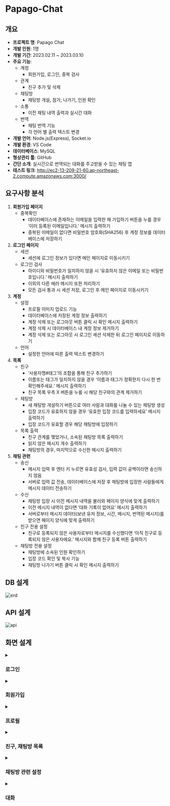 # Papago-Chat


## 개요

- **프로젝트 명**: Papago Chat
- **개발 인원**: 1명
- **개발 기간**: 2023.02.11 ~ 2023.03.10
- **주요 기능**:
    - 계정
        - 회원가입, 로그인, 중복 검사
    - 관계
        - 친구 추가 및 삭제
    - 채팅방
        - 채팅방 개설, 참가, 나가기, 인원 확인
    - 소통
        - 이전 채팅 내역 출력과 실시간 대화
    - 번역
        - 채팅 번역 기능
        - 각 언어 별 출력 텍스트 변경
- **개발 언어**: Node.js(Express), Socket.io
- **개발 환경**: VS Code
- **데이터베이스**: MySQL
- **형상관리 툴**: GitHub
- **간단 소개**: 실시간으로 번역되는 대화를 주고받을 수 있는 채팅 앱
- **테스트 링크**: http://ec2-13-209-21-60.ap-northeast-2.compute.amazonaws.com:3000/

## 요구사항 분석

1. **회원가입 페이지**
    - 중복확인
        - 데이터베이스에 존재하는 이메일을 입력한 채 가입하기 버튼을 누를 경우 ‘이미 등록된 이메일입니다.’ 메시지 출력하기
        - 중복된 이메일이 없다면 비밀번호 암호화(SHA256) 후 계정 정보를 데이터베이스에 저장하기
2. **로그인 페이지**
    - 세션
        - 세션에 로그인 정보가 있다면 메인 페이지로 이동시키기
    - 로그인 검사
        - 아이디와 비밀번호가 일치하지 않을 시 ‘유효하지 않은 이메일 또는 비밀번호입니다.’ 메시지 출력하기
        - 이외의 다른 에러 메시지 또한 처리하기
        - 모든 검사 통과 시 세션 저장, 로그인 후 메인 페이지로 이동시키기
3. **계정**
    - 설정
        - 프로필 이미지 업로드 기능
        - 데이터베이스에 저장된 계정 정보 출력하기
        - 계정 삭제 또는 로그아웃 버튼 클릭 시 확인 메시지 출력하기
        - 계정 삭제 시 데이터베이스 내 계정 정보 제거하기
        - 계정 삭제 또는 로그아웃 시 로그인 세션 삭제한 뒤 로그인 페이지로 이동하기
    - 언어
        - 설정한 언어에 따른 출력 텍스트 변경하기
4. **목록**
    - 친구
        - ‘사용자명#태그’의 조합을 통해 친구 추가하기
        - 이름또는 태그가 일치하지 않을 경우 ‘이름과 태그가 정확한지 다시 한 번 확인해주세요.’ 메시지 출력하기
        - 친구 목록 우측 X 버튼을 누를 시 해당 친구와의 관계 제거하기
    - 채팅방
        - 새 채팅방 개설하기 버튼으로 여러 사람과 대화를 나눌 수 있는 채팅방 생성
        - 입장 코드가 유효하지 않을 경우 ‘유효한 입장 코드를 입력하세요’ 메시지 출력하기
        - 입장 코드가 유효할 경우 해당 채팅방에 입장하기
    - 목록 출력
        - 친구 관계를 맺었거나, 소속된 채팅방 목록 출력하기
        - 읽지 않은 메시지 개수 출력하기
        - 채팅방의 경우, 마지막으로 수신한 메시지 출력하기
5. **채팅 관련**
    - 송신
        - 메시지 입력 후 엔터 키 누르면 유효성 검사, 입력 값이 공백이라면 송신하지 않음
        - 서버로 입력 값 전송, 데이터베이스에 저장 후 채팅방에 입장한 사람들에게 메시지 데이터 전송하기
    - 수신
        - 채팅방 입장 시 이전 메시지 내역을 불러와 페이지 양식에 맞게 출력하기
        - 이전 메시지 내역이 없다면 ‘대화 기록이 없어요’ 메시지 출력하기
        - 서버로부터 메시지 데이터(보낸 유저 정보, 시간, 메시지, 번역된 메시지)를 받으면 페이지 양식에 맞게 출력하기
    - 친구 전용 설정
        - 친구로 등록되지 않은 사용자로부터 메시지를 수신했다면 ‘아직 친구로 등록되지 않은 사용자에요.’ 메시지와 함께 친구 등록 버튼 출력하기
    - 채팅방 전용 설정
        - 채팅방에 소속된 인원 확인하기
        - 입장 코드 확인 및 복사 기능
        - 채팅방 나가기 버튼 클릭 시 확인 메시지 출력하기


## DB 설계

![erd](https://user-images.githubusercontent.com/97375357/227104504-872de0ac-364c-40f8-9d30-a17a9d62aeb7.png)


## API 설계

![api](https://user-images.githubusercontent.com/97375357/227107760-1676bd66-9650-42d7-9d35-05c20e433055.png)


## 화면 설계

<details>
<summary><h3>로그인</h3></summary>
<hr>
<h4>1. 로그인 페이지(한글)</h4>
<img src="https://user-images.githubusercontent.com/97375357/227117914-262c35f0-b940-426d-84a4-43b7e0521a4f.png" width="500"/>
<hr>
<h4>2. 로그인 페이지(영어)</h4>
<img src="https://user-images.githubusercontent.com/97375357/227117907-3a167115-a3eb-4886-afb9-6bb5b88d5ed9.png" width="500"/>

우측 상단 SelectBox를 통해 지원 언어를 변경할 수 있다.
<hr>
</details>

<details>
<summary><h3>회원가입</h3></summary>
<hr>
<h4>1. 회원가입 페이지(한글)</h4>
<img src="https://user-images.githubusercontent.com/97375357/227120022-6fa06e00-7b31-4e40-a081-185f21823042.png" width="500"/>
<hr>
<h4>2. 회원가입 페이지(일본어)</h4>
<img src="https://user-images.githubusercontent.com/97375357/227120019-1514e1cb-1d1c-4b61-bb7b-f5c1d45b3ac4.png" width="500"/>

로그인 페이지에서 설정한 언어를 쿠키를 통해 가져와 이어서 적용한다.

SelectBox를 통해 동일하게 지원 언어 변경 가능.
<hr>
</details>

<details>
<summary><h3>프로필</h3></summary>
<hr>
<h4>1. 프로필 페이지</h4>
<img src="https://user-images.githubusercontent.com/97375357/227120560-270ff1ec-02d2-4f19-a9e0-a8e46c2ec766.png" width="500"/>

데이터베이스에 저장된 계정 정보를 불러온다.

프로필 이미지를 클릭하면 이미지를 업로드할 수 있다.
<hr>
<h4>2. 프로필 페이지(업로드 후)</h4>
<img src="https://user-images.githubusercontent.com/97375357/227120561-831d9578-e351-4fb4-8985-86d720f80305.png" width="500"/>
<hr>
</details>

<details>
<summary><h3>친구, 채팅방 목록</h3></summary>
<hr>
<h4>1. 친구 목록</h4>
<img src="https://user-images.githubusercontent.com/97375357/227121298-041681f4-7bf6-42fd-b5be-97e87cbefbbf.png" width="200"/>

친구 목록을 불러온다.

친구를 클릭하면 1:1 채팅방으로 접속한다.

'사용자명#0000'의 형식으로 유저를 검색해 관계를 등록할 수 있다.
<hr>
<h4>2. 채팅방 목록</h4>
<img src="https://user-images.githubusercontent.com/97375357/227121303-e9c8c7ea-f857-4202-975e-1bcbfa7526ca.png" width="300"/>

디테일은 친구 목록과 같으나 마지막 대화 내역을 불러온다.

마지막 대화는 번역되지 않은 원문으로 출력된다.
<hr>
</details>

<details>
<summary><h3>채팅방 관련 설정</h3></summary>
<hr>
<h4>1. 채팅방 만들기</h4>
<img src="https://user-images.githubusercontent.com/97375357/227122305-d351e76e-bb53-450b-9324-89462e7a8134.png" width="400"/>
<hr>
<h4>2. 새 채팅방 개설</h4>
<img src="https://user-images.githubusercontent.com/97375357/227122311-b1c649e7-06c3-4d4c-ae0c-b4001ac728d5.png" width="400"/>

새 채팅방 개설 버튼을 누르면 채팅방 이름을 정할 수 있다.

정해진 채팅방 이름은 해당 채팅방에 소속된 모두에게 같은 이름으로 적용된다.
<hr>
<h4>3. 채팅방 초대</h4>
<img src="https://user-images.githubusercontent.com/97375357/227122315-ffe8ea0d-ff8e-4926-9ffa-fbc06c1967a3.png" width="400"/>

해당 채팅방의 입장 코드를 복사한 뒤,

<img src="https://user-images.githubusercontent.com/97375357/227122319-43e64f26-f564-4b08-bda1-fab11275a221.png" width="400"/>

채팅방 만들기 탭에서 입장 코드를 입력한 뒤 '참가하기' 버튼을 누르면 해당 채팅방에 입장할 수 있다.

<img src="https://user-images.githubusercontent.com/97375357/227122316-fd682bc5-0f8d-4cbb-b928-3c49a16f4cf3.png" width="250"/>
<hr>
<h4>4. 채팅방 나가기</h4>
<img src="https://user-images.githubusercontent.com/97375357/227122314-939de6de-9020-4244-b207-6d28b4426cda.png" width="400"/>

채팅방 상단의 나가기 버튼을 통해 언제든 채팅방에서 퇴장할 수 있다.
<hr>
</details>

<details>
<summary><h3>대화</h3></summary>
<hr>
<h4>1. 대화(한글)</h4>
<img src="https://user-images.githubusercontent.com/97375357/227125152-5b884b7e-b8f1-4363-8899-3180df222d66.png" width="300"/>
<hr>
<h4>2. 대화(일본어)</h4>
<img src="https://user-images.githubusercontent.com/97375357/227125151-b8140985-7aa1-4b36-a9fa-a50b5682a85e.png" width="300"/>
<hr>
</details>

